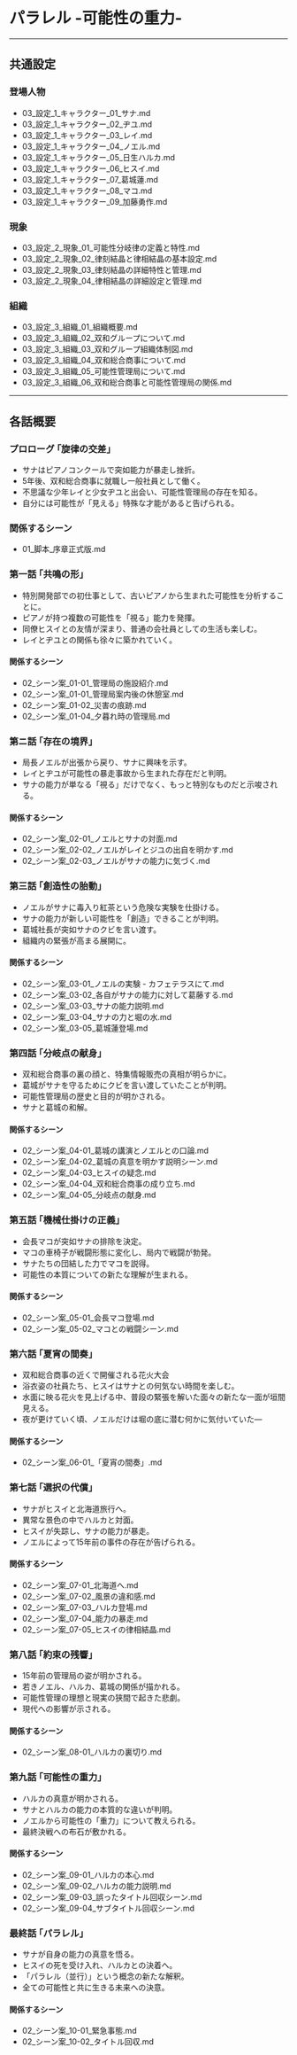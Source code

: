 # パラレル -可能性の重力-
---
## 共通設定
### 登場人物
- 03_設定_1_キャラクター_01_サナ.md
- 03_設定_1_キャラクター_02_ヂユ.md
- 03_設定_1_キャラクター_03_レイ.md
- 03_設定_1_キャラクター_04_ノエル.md
- 03_設定_1_キャラクター_05_日生ハルカ.md
- 03_設定_1_キャラクター_06_ヒスイ.md
- 03_設定_1_キャラクター_07_葛城蓮.md
- 03_設定_1_キャラクター_08_マコ.md
- 03_設定_1_キャラクター_09_加藤勇作.md
### 現象
- 03_設定_2_現象_01_可能性分岐律の定義と特性.md
- 03_設定_2_現象_02_律刻結晶と律相結晶の基本設定.md
- 03_設定_2_現象_03_律刻結晶の詳細特性と管理.md
- 03_設定_2_現象_04_律相結晶の詳細設定と管理.md
### 組織
- 03_設定_3_組織_01_組織概要.md
- 03_設定_3_組織_02_双和グループについて.md
- 03_設定_3_組織_03_双和グループ組織体制図.md
- 03_設定_3_組織_04_双和総合商事について.md
- 03_設定_3_組織_05_可能性管理局について.md
- 03_設定_3_組織_06_双和総合商事と可能性管理局の関係.md
---

## 各話概要
### プロローグ ｢旋律の交差｣
- サナはピアノコンクールで突如能力が暴走し挫折。
- 5年後、双和総合商事に就職し一般社員として働く。
- 不思議な少年レイと少女ヂユと出会い、可能性管理局の存在を知る。
- 自分には可能性が「見える」特殊な才能があると告げられる。
### 関係するシーン
- 01_脚本_序章正式版.md

### 第一話 ｢共鳴の形｣
- 特別開発部での初仕事として、古いピアノから生まれた可能性を分析することに。
- ピアノが持つ複数の可能性を「視る」能力を発揮。
- 同僚ヒスイとの友情が深まり、普通の会社員としての生活も楽しむ。
- レイとヂユとの関係も徐々に築かれていく。
#### 関係するシーン
- 02_シーン案_01-01_管理局の施設紹介.md
- 02_シーン案_01-01_管理局案内後の休憩室.md
- 02_シーン案_01-02_災害の痕跡.md
- 02_シーン案_01-04_夕暮れ時の管理局.md

### 第ニ話 ｢存在の境界｣
- 局長ノエルが出張から戻り、サナに興味を示す。
- レイとヂユが可能性の暴走事故から生まれた存在だと判明。
- サナの能力が単なる「視る」だけでなく、もっと特別なものだと示唆される。
#### 関係するシーン
- 02_シーン案_02-01_ノエルとサナの対面.md
- 02_シーン案_02-02_ノエルがレイとジユの出自を明かす.md
- 02_シーン案_02-03_ノエルがサナの能力に気づく.md

### 第三話 ｢創造性の胎動｣
- ノエルがサナに毒入り紅茶という危険な実験を仕掛ける。
- サナの能力が新しい可能性を「創造」できることが判明。
- 葛城社長が突如サナのクビを言い渡す。
- 組織内の緊張が高まる展開に。
#### 関係するシーン
- 02_シーン案_03-01_ノエルの実験 - カフェテラスにて.md
- 02_シーン案_03-02_各自がサナの能力に対して葛藤する.md
- 02_シーン案_03-03_サナの能力説明.md
- 02_シーン案_03-04_サナの力と堀の水.md
- 02_シーン案_03-05_葛城蓮登場.md

### 第四話 ｢分岐点の献身｣
- 双和総合商事の裏の顔と、特集情報販売の真相が明らかに。
- 葛城がサナを守るためにクビを言い渡していたことが判明。
- 可能性管理局の歴史と目的が明かされる。
- サナと葛城の和解。
#### 関係するシーン
- 02_シーン案_04-01_葛城の講演とノエルとの口論.md
- 02_シーン案_04-02_葛城の真意を明かす説明シーン.md
- 02_シーン案_04-03_ヒスイの疑念.md
- 02_シーン案_04-04_双和総合商事の成り立ち.md
- 02_シーン案_04-05_分岐点の献身.md

### 第五話 ｢機械仕掛けの正義｣
- 会長マコが突如サナの排除を決定。
- マコの車椅子が戦闘形態に変化し、局内で戦闘が勃発。
- サナたちの団結した力でマコを説得。
- 可能性の本質についての新たな理解が生まれる。
#### 関係するシーン
- 02_シーン案_05-01_会長マコ登場.md
- 02_シーン案_05-02_マコとの戦闘シーン.md

### 第六話 ｢夏宵の間奏｣
- 双和総合商事の近くで開催される花火大会
- 浴衣姿の社員たち、ヒスイはサナとの何気ない時間を楽しむ。
- 水面に映る花火を見上げる中、普段の緊張を解いた面々の新たな一面が垣間見える。
- 夜が更けていく頃、ノエルだけは堀の底に潜む何かに気付いていた―
#### 関係するシーン
- 02_シーン案_06-01_「夏宵の間奏」.md

### 第七話 ｢選択の代償｣
- サナがヒスイと北海道旅行へ。
- 異常な景色の中でハルカと対面。
- ヒスイが失踪し、サナの能力が暴走。
- ノエルによって15年前の事件の存在が告げられる。
#### 関係するシーン
- 02_シーン案_07-01_北海道へ.md
- 02_シーン案_07-02_風景の違和感.md
- 02_シーン案_07-03_ハルカ登場.md
- 02_シーン案_07-04_能力の暴走.md
- 02_シーン案_07-05_ヒスイの律相結晶.md

### 第八話 ｢約束の残響｣
- 15年前の管理局の姿が明かされる。
- 若きノエル、ハルカ、葛城の関係が描かれる。
- 可能性管理の理想と現実の狭間で起きた悲劇。
- 現代への影響が示される。
#### 関係するシーン
- 02_シーン案_08-01_ハルカの裏切り.md

### 第九話 ｢可能性の重力｣
- ハルカの真意が明かされる。
- サナとハルカの能力の本質的な違いが判明。
- ノエルから可能性の「重力」について教えられる。
- 最終決戦への布石が敷かれる。
#### 関係するシーン
- 02_シーン案_09-01_ハルカの本心.md
- 02_シーン案_09-02_ハルカの能力説明.md
- 02_シーン案_09-03_誤ったタイトル回収シーン.md
- 02_シーン案_09-04_サブタイトル回収シーン.md

### 最終話 ｢パラレル｣
- サナが自身の能力の真意を悟る。
- ヒスイの死を受け入れ、ハルカとの決着へ。
- 「パラレル（並行）」という概念の新たな解釈。
- 全ての可能性と共に生きる未来への決意。
#### 関係するシーン
- 02_シーン案_10-01_緊急事態.md
- 02_シーン案_10-02_タイトル回収.md
